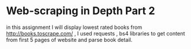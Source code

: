# Web-scraping in Depth Part 2

in this assignment I will display lowest rated books from http://books.toscrape.com/ , I used requests , bs4 libraries to get content from first 5 pages of website and parse book detail. 
